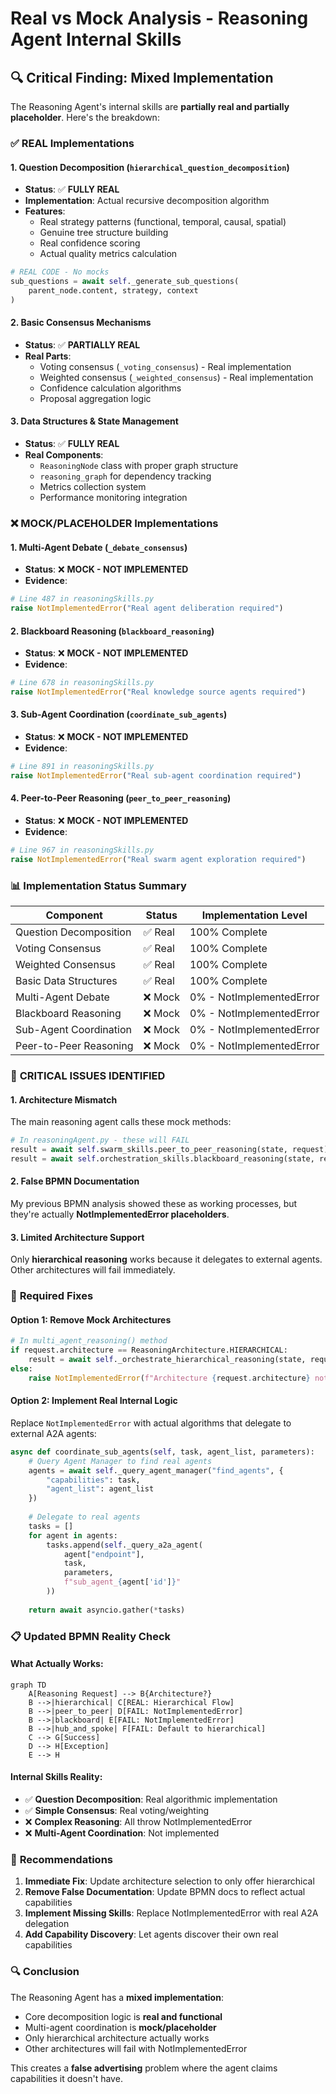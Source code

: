 # Real vs Mock Analysis - Reasoning Agent Internal Skills

## 🔍 **Critical Finding: Mixed Implementation**

The Reasoning Agent's internal skills are **partially real and partially placeholder**. Here's the breakdown:

### ✅ **REAL Implementations**

#### 1. Question Decomposition (`hierarchical_question_decomposition`)
- **Status**: ✅ **FULLY REAL**
- **Implementation**: Actual recursive decomposition algorithm
- **Features**:
  - Real strategy patterns (functional, temporal, causal, spatial)
  - Genuine tree structure building
  - Real confidence scoring
  - Actual quality metrics calculation

```python
# REAL CODE - No mocks
sub_questions = await self._generate_sub_questions(
    parent_node.content, strategy, context
)
```

#### 2. Basic Consensus Mechanisms
- **Status**: ✅ **PARTIALLY REAL**
- **Real Parts**:
  - Voting consensus (`_voting_consensus`) - Real implementation
  - Weighted consensus (`_weighted_consensus`) - Real implementation
  - Confidence calculation algorithms
  - Proposal aggregation logic

#### 3. Data Structures & State Management
- **Status**: ✅ **FULLY REAL**
- **Real Components**:
  - `ReasoningNode` class with proper graph structure
  - `reasoning_graph` for dependency tracking
  - Metrics collection system
  - Performance monitoring integration

### ❌ **MOCK/PLACEHOLDER Implementations**

#### 1. Multi-Agent Debate (`_debate_consensus`)
- **Status**: ❌ **MOCK - NOT IMPLEMENTED**
- **Evidence**:
```python
# Line 487 in reasoningSkills.py
raise NotImplementedError("Real agent deliberation required")
```

#### 2. Blackboard Reasoning (`blackboard_reasoning`)
- **Status**: ❌ **MOCK - NOT IMPLEMENTED**
- **Evidence**:
```python
# Line 678 in reasoningSkills.py
raise NotImplementedError("Real knowledge source agents required")
```

#### 3. Sub-Agent Coordination (`coordinate_sub_agents`)
- **Status**: ❌ **MOCK - NOT IMPLEMENTED**
- **Evidence**:
```python
# Line 891 in reasoningSkills.py
raise NotImplementedError("Real sub-agent coordination required")
```

#### 4. Peer-to-Peer Reasoning (`peer_to_peer_reasoning`)
- **Status**: ❌ **MOCK - NOT IMPLEMENTED**
- **Evidence**:
```python
# Line 967 in reasoningSkills.py
raise NotImplementedError("Real swarm agent exploration required")
```

### 📊 **Implementation Status Summary**

| Component | Status | Implementation Level |
|-----------|--------|---------------------|
| Question Decomposition | ✅ Real | 100% Complete |
| Voting Consensus | ✅ Real | 100% Complete |
| Weighted Consensus | ✅ Real | 100% Complete |
| Basic Data Structures | ✅ Real | 100% Complete |
| Multi-Agent Debate | ❌ Mock | 0% - NotImplementedError |
| Blackboard Reasoning | ❌ Mock | 0% - NotImplementedError |
| Sub-Agent Coordination | ❌ Mock | 0% - NotImplementedError |
| Peer-to-Peer Reasoning | ❌ Mock | 0% - NotImplementedError |

### 🚨 **CRITICAL ISSUES IDENTIFIED**

#### 1. Architecture Mismatch
The main reasoning agent calls these mock methods:
```python
# In reasoningAgent.py - these will FAIL
result = await self.swarm_skills.peer_to_peer_reasoning(state, request)  # NotImplementedError
result = await self.orchestration_skills.blackboard_reasoning(state, request)  # NotImplementedError
```

#### 2. False BPMN Documentation
My previous BPMN analysis showed these as working processes, but they're actually **NotImplementedError placeholders**.

#### 3. Limited Architecture Support
Only **hierarchical reasoning** works because it delegates to external agents. Other architectures will fail immediately.

### 🔧 **Required Fixes**

#### Option 1: Remove Mock Architectures
```python
# In multi_agent_reasoning() method
if request.architecture == ReasoningArchitecture.HIERARCHICAL:
    result = await self._orchestrate_hierarchical_reasoning(state, request)
else:
    raise NotImplementedError(f"Architecture {request.architecture} not yet implemented")
```

#### Option 2: Implement Real Internal Logic
Replace `NotImplementedError` with actual algorithms that delegate to external A2A agents:

```python
async def coordinate_sub_agents(self, task, agent_list, parameters):
    # Query Agent Manager to find real agents
    agents = await self._query_agent_manager("find_agents", {
        "capabilities": task,
        "agent_list": agent_list
    })
    
    # Delegate to real agents
    tasks = []
    for agent in agents:
        tasks.append(self._query_a2a_agent(
            agent["endpoint"],
            task,
            parameters,
            f"sub_agent_{agent['id']}"
        ))
    
    return await asyncio.gather(*tasks)
```

### 📋 **Updated BPMN Reality Check**

#### What Actually Works:
```mermaid
graph TD
    A[Reasoning Request] --> B{Architecture?}
    B -->|hierarchical| C[REAL: Hierarchical Flow]
    B -->|peer_to_peer| D[FAIL: NotImplementedError]
    B -->|blackboard| E[FAIL: NotImplementedError]
    B -->|hub_and_spoke| F[FAIL: Default to hierarchical]
    C --> G[Success]
    D --> H[Exception]
    E --> H
```

#### Internal Skills Reality:
- ✅ **Question Decomposition**: Real algorithmic implementation
- ✅ **Simple Consensus**: Real voting/weighting
- ❌ **Complex Reasoning**: All throw NotImplementedError
- ❌ **Multi-Agent Coordination**: Not implemented

### 🎯 **Recommendations**

1. **Immediate Fix**: Update architecture selection to only offer hierarchical
2. **Remove False Documentation**: Update BPMN docs to reflect actual capabilities
3. **Implement Missing Skills**: Replace NotImplementedError with real A2A delegation
4. **Add Capability Discovery**: Let agents discover their own real capabilities

### 🔍 **Conclusion**

The Reasoning Agent has a **mixed implementation**:
- Core decomposition logic is **real and functional**
- Multi-agent coordination is **mock/placeholder**
- Only hierarchical architecture actually works
- Other architectures will fail with NotImplementedError

This creates a **false advertising** problem where the agent claims capabilities it doesn't have.